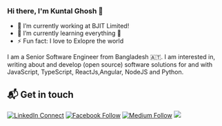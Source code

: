 ### Hi there, I'm  Kuntal Ghosh 👋

- 🔭 I’m currently working at BJIT Limited!
- 🌱 I’m currently learning everything 🤣
- ⚡ Fun fact: I love to Exlopre the world 

I am a Senior Software Engineer from Bangladesh 🇦🇹. I am interested in, writing about and develop (open source) software solutions for and with JavaScript, TypeScript, ReactJs,Angular, NodeJS and Python.


## 📬 Get in touch

[![LinkedIn Connect](https://img.shields.io/badge/%20-Connect-black?color=14171A&labelColor=212121&logo=linkedin&logoColor=ffffff)](https://www.linkedin.com/in/kuntal-ghosh/)
[![Facebook Follow](https://img.shields.io/badge/%20-Follow-black?color=14171A&labelColor=1976d2&logo=facebook&logoColor=ffffff)](https://web.facebook.com/kuntal.ghosh.3597789) 
[![Medium Follow](https://img.shields.io/badge/%20-Follow-black?color=14171A&labelColor=1976d2&logo=medium&logoColor=ffffff)](https://medium.com/@kuntalghosh.ewu) 
<a href="https://twitter.com/jayehernandez_" alt="Twitter"><img src="https://raw.githubusercontent.com/jayehernandez/jayehernandez/3f5402efef9a0ae89211a6e04609558e862ca616/readme/twitter-fill.svg"></a>

[1]: https://kuntal-ghosh.me/?utm_source=github.com&utm_medium=gh-profile-kuntal-ghosh&utm_campaign=kuntal-ghosh
[2]: https://www.linkedin.com/in/kuntal-ghosh/
[3]: https://twitter.com/kuntal__ghosh
[4]: https://dev.to/kuntalghosh
